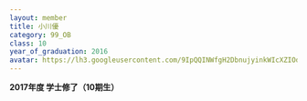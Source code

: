 ```yaml
---
layout: member
title: 小川優
category: 99_OB
class: 10
year_of_graduation: 2016
avatar: https://lh3.googleusercontent.com/9IpQQINWfgH2DbnujyinkWIcXZIOdixuwIztBbMU4V4VNz-hrPaBCCNr2ydLoSFlfRSNtJwNarOi-KtRCuh25FK1JtNp-6tYZFanlNghXEu9Iac2LxGOuqfbZREKTrL_gyspiapxbrxJTqe8A5vDQF20ghs-NZvOUqHC5PgnzL9FQBVTQZZr0pN51N7B9t2RcgAihVMLgR5pbzsDrc-v52d2eCYMD1w3f-57j1PQEoxLOWxYhRtInnu9J-UG_Lc9ox-SGiZEnZJiCCa6oRNJhn8OL1jObuPpLMWuCEwO4D7kO88mxAU5sQcCFcPVvm4PCmlPUD94guKgLI2aJM6AlPBs2ZjuSrhCZzVwHIng7t0v6lA5Ls8vtZpXxwPwHCdnsDqMWj4_vO9mF65mZziZrvehXHsOCmqIt2hN6etbJiP6-V5XmZfK1DZp9NveqN3OAN-SHX15NW_hlh2xNhZzU6vnwf8BJCrw2FVzxNhjkhfYudJ_85Gv6YWCcd_ff1KOmTkvOzJGle-a66XNZqFyLjyJWD9MBJ1cPW0mKIzRvRABp-R6ELx8iysBSAz8lyrQAHAt-V0Jw--8zFGVZP3q5ktddiqjlq0veqbtxQ9sdgdWAiRD076Gcr7PIi0NCY2d-HY-HBs821rlGHt9B8Shm62goxAo-eR_RJ-b=p-s300
---
```

**2017年度 学士修了（10期生）**
